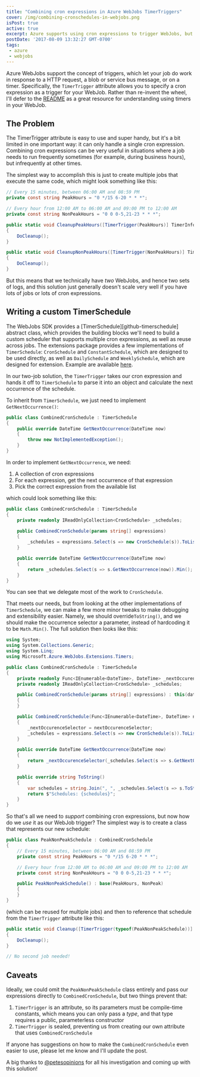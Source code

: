 ```yaml
---
title: "Combining cron expressions in Azure WebJobs TimerTriggers"
cover: /img/combining-cronschedules-in-webjobs.png
isPost: true
active: true
excerpt: Azure supports using cron expressions to trigger WebJobs, but each job can have only a single cron schedule. Learn how to use the TimerSchedule class to create custom schedules and combine cron expressions
postDate: '2017-08-09 13:32:27 GMT-0700'
tags:
 - azure
 - webjobs
---
```


Azure WebJobs support the concept of triggers, which let your job do work in response to a HTTP request, a blob or service bus message, or on a timer.
Specifically, the `TimerTrigger` attribute allows you to specify a cron expression as a trigger for your WebJob.
Rather than re-invent the wheel, I'll defer to the [README][timertrigger-readme] as a great resource for understanding using timers in your WebJob.

## The Problem

The TimerTrigger attribute is easy to use and super handy, but it's a bit limited in one important way: it can only handle a single cron expression.
Combining cron expressions can be very useful in situations where a job needs to run frequently sometimes (for example, during business hours), but infrequently at other times.

The simplest way to accomplish this is just to create multiple jobs that execute the same code, which might look something like this:

```csharp
// Every 15 minutes, between 06:00 AM and 08:59 PM
private const string PeakHours = "0 */15 6-20 * * *";

// Every hour from 12:00 AM to 06:00 AM and 09:00 PM to 12:00 AM
private const string NonPeakHours = "0 0 0-5,21-23 * * *";

public static void CleanupPeakHours([TimerTrigger(PeakHours)] TimerInfo timer)
{
    DoCleanup();
}

public static void CleanupNonPeakHours([TimerTrigger(NonPeakHours)] TimerInfo timer)
{
    DoCleanup();
}
```

But this means that we technically have _two_ WebJobs, and hence two sets of logs, and this solution just generally doesn't scale very well if you have lots of jobs or lots of cron expressions.

## Writing a custom TimerSchedule

The WebJobs SDK provides a [TimerSchedule][github-timerschedule] abstract class, which provides the building blocks we'll need to build a custom scheduler that supports multiple cron expressions, as well as reuse across jobs.
The extensions package provides a few implementations of `TimerSchedule`: `CronSchedule` and `ConstantSchedule`, which are designed to be used directly, as well as `DailySchedule` and `WeeklySchedule`, which are designed for extension.
Example are available [here][github-daily-weekly].

In our two-job solution, the `TimerTrigger` takes our cron expression and hands it off to `TimerSchedule` to parse it into an object and calculate the next occurrence of the schedule.

To inherit from `TimerSchedule`, we just need to implement `GetNextOccurrence()`:

```csharp
public class CombinedCronSchedule : TimerSchedule
{
    public override DateTime GetNextOccurrence(DateTime now)
    {
        throw new NotImplementedException();
    }
}
```

In order to implement `GetNextOccurrence`, we need:

1. A collection of cron expressions
2. For each expression, get the next occurrence of that expression
3. Pick the correct expression from the available list

which could look something like this:

```csharp
public class CombinedCronSchedule : TimerSchedule
{
    private readonly IReadOnlyCollection<CronSchedule> _schedules;

    public CombinedCronSchedule(params string[] expressions)
    {
        _schedules = expressions.Select(s => new CronSchedule(s)).ToList();
    }

    public override DateTime GetNextOccurrence(DateTime now)
    {
        return _schedules.Select(s => s.GetNextOccurrence(now)).Min();
    }
}
```

You can see that we delegate most of the work to `CronSchedule`.

That meets our needs, but from looking at the other implementations of `TimerSchedule`, we can make a few more minor tweaks to make debugging and extensibility easier.
Namely, we should override`ToString()`, and we should make the occurrence selector a parameter, instead of hardcoding it to be `Math.Min()`. The full solution then looks like this:

```csharp
using System;
using System.Collections.Generic;
using System.Linq;
using Microsoft.Azure.WebJobs.Extensions.Timers;

public class CombinedCronSchedule : TimerSchedule
{
    private readonly Func<IEnumerable<DateTime>, DateTime> _nextOccurenceSelector;
    private readonly IReadOnlyCollection<CronSchedule> _schedules;

    public CombinedCronSchedule(params string[] expressions) : this(dates => dates.Min(), expressions)
    {
    }

    public CombinedCronSchedule(Func<IEnumerable<DateTime>, DateTime> nextOccurenceSelector, params string[] expressions)
    {
        _nextOccurenceSelector = nextOccurenceSelector;
        _schedules = expressions.Select(s => new CronSchedule(s)).ToList();
    }

    public override DateTime GetNextOccurrence(DateTime now)
    {
        return _nextOccurenceSelector(_schedules.Select(s => s.GetNextOccurrence(now)));
    }

    public override string ToString()
    {
        var schedules = string.Join(", ", _schedules.Select(s => s.ToString()));
        return $"Schedules: {schedules}";
    }
}
```

So that's all we need to _support_ combining cron expressions, but now how do we _use_ it as our WebJob trigger?
The simplest way is to create a class that represents our new schedule:

```csharp
public class PeakNonPeakSchedule : CombinedCronSchedule
{
    // Every 15 minutes, between 06:00 AM and 08:59 PM
    private const string PeakHours = "0 */15 6-20 * * *";

    // Every hour from 12:00 AM to 06:00 AM and 09:00 PM to 12:00 AM
    private const string NonPeakHours = "0 0 0-5,21-23 * * *";

    public PeakNonPeakSchedule() : base(PeakHours, NonPeak)
    {
    }
}
```

(which can be reused for multiple jobs) and then to reference that schedule from the `TimerTrigger` attribute like this:

```csharp
public static void Cleanup([TimerTrigger(typeof(PeakNonPeakSchedule))] TimerInfo timer)
{
    DoCleanup();
}

// No second job needed!
```

## Caveats

Ideally, we could omit the `PeakNonPeakSchedule` class entirely and pass our expressions directly to `CombinedCronSchedule`, but two things prevent that:

1. `TimerTrigger` is an attribute, so its parameters must be compile-time constants, which means you can only pass a _type_, and that type requires a public, parameterless constructor
2. `TimerTrigger` is sealed, preventing us from creating our own attribute that uses `CombinedCronSchedule`

If anyone has suggestions on how to make the `CombinedCronSchedule` even easier to use, please let me know and I'll update the post.

A big thanks to [@petesopinions][petesopinions] for all his investigation and coming up with this solution!


[timertrigger-readme]: https://github.com/Azure/azure-webjobs-sdk-extensions/blob/master/README.md#timertrigger
[github-constantschedule]: https://github.com/Azure/azure-webjobs-sdk-extensions/blob/master/src/WebJobs.Extensions/Extensions/Timers/Scheduling/ConstantSchedule.cs
[github-daily-weekly]: https://github.com/Azure/azure-webjobs-sdk-extensions/blob/master/src/ExtensionsSample/Samples/TimerSamples.cs
[petesopinions]: https://twitter.com/petesopinions